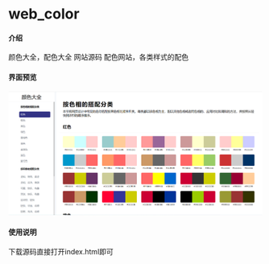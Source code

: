 # web_color

#### 介绍
颜色大全，配色大全 网站源码 配色网站，各类样式的配色

#### 界面预览
![输入图片说明](color.png)



#### 使用说明

下载源码直接打开index.html即可
